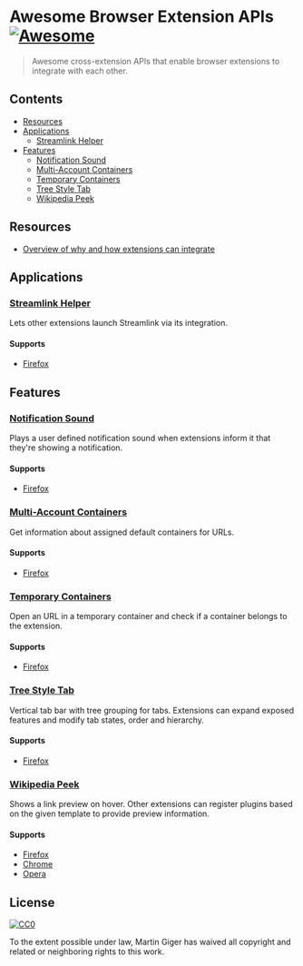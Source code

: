 # Awesome Browser Extension APIs [![Awesome](https://awesome.re/badge.svg)](https://awesome.re)

> Awesome cross-extension APIs that enable browser extensions to integrate with each other.

## Contents
- [Resources](#resources)
- [Applications](#applications)
  - [Streamlink Helper](#streamlink-helper)
- [Features](#features)
  - [Notification Sound](#notification-sound)
  - [Multi-Account Containers](#multi-account-containers)
  - [Temporary Containers](#temporary-containers)
  - [Tree Style Tab](#tree-style-tab)
  - [Wikipedia Peek](#wikipedia-peek)
  
## Resources
- [Overview of why and how extensions can integrate](https://humanoids.be/log/2017/11/browser-extensions-work-together/)

## Applications

### [Streamlink Helper](https://github.com/plneappl/streamlink-helper#invoking-streamlink-from-another-extension)
Lets other extensions launch Streamlink via its integration.

#### Supports
- [Firefox](https://addons.mozilla.org/firefox/addon/streamlink_helper/?src=external-awesome-apis)
 
## Features
 
### [Notification Sound](https://github.com/freaktechnik/notification-sounds#extension-integration)
Plays a user defined notification sound when extensions inform it that they're showing a notification.

#### Supports
- [Firefox](https://addons.mozilla.org/firefox/addon/notification-sound/?src=external-awesome-apis)

### [Multi-Account Containers](https://github.com/mozilla/multi-account-containers/wiki/API)
Get information about assigned default containers for URLs.

#### Supports
- [Firefox](https://addons.mozilla.org/en-GB/firefox/addon/multi-account-containers/?src=external-awesome-apis)

### [Temporary Containers](https://github.com/stoically/temporary-containers/wiki/API)
Open an URL in a temporary container and check if a container belongs to the extension.

#### Supports
- [Firefox](https://addons.mozilla.org/en-US/firefox/addon/temporary-containers/?src=external-awesome-apis)

### [Tree Style Tab](https://github.com/piroor/treestyletab/wiki/API-for-other-addons)
Vertical tab bar with tree grouping for tabs. Extensions can expand exposed features and modify tab states, order and hierarchy.

#### Supports
- [Firefox](https://addons.mozilla.org/en-US/firefox/addon/tree-style-tab/?src=external-awesome-apis)

### [Wikipedia Peek](https://github.com/NiklasGollenstede/wikipedia-peek/blob/master/plugin/index.js)
Shows a link preview on hover. Other extensions can register plugins based on the given template to provide preview information.

#### Supports
- [Firefox](https://addons.mozilla.org/firefox/addon/wikipedia-peek/?src=external-awesome-apis)
- [Chrome](https://chrome.google.com/webstore/detail/wikipedia-peek/planddpadjimakmjdpnolpjjphhooiej)
- [Opera](https://addons.opera.com/en/extensions/details/wikipedia-peek/)

## License

[![CC0](http://mirrors.creativecommons.org/presskit/buttons/88x31/svg/cc-zero.svg)](https://creativecommons.org/publicdomain/zero/1.0/)

To the extent possible under law, Martin Giger has waived all copyright and related or neighboring rights to this work.
